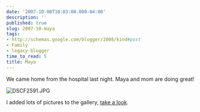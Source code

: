 ```yaml
---
date: '2007-10-08T10:03:00.000-04:00'
description: ''
published: true
slug: 2007-10-maya
tags:
- http://schemas.google.com/blogger/2008/kind#post
- Family
- legacy-blogger
time_to_read: 5
title: Maya
---
```


We came home from the hospital last night. Maya and mom are doing great!

![DSCF2591.JPG](DSCF2591.JPG)

I added lots of pictures to the gallery, <a href="/gallery2/v/MayaGraceFirstDays/" title="Maya Grace's First Days">take a look</a>.